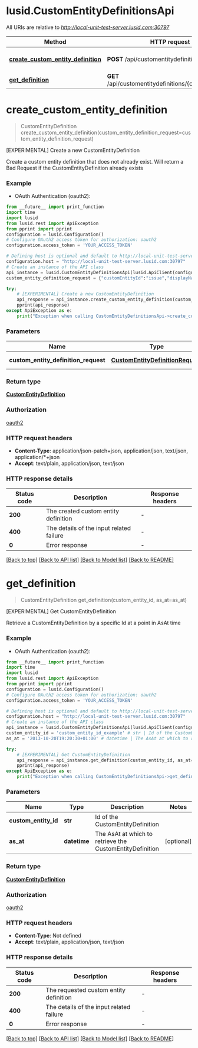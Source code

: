 # lusid.CustomEntityDefinitionsApi

All URIs are relative to *http://local-unit-test-server.lusid.com:30797*

Method | HTTP request | Description
------------- | ------------- | -------------
[**create_custom_entity_definition**](CustomEntityDefinitionsApi.md#create_custom_entity_definition) | **POST** /api/customentitydefinitions | [EXPERIMENTAL] Create a new CustomEntityDefinition
[**get_definition**](CustomEntityDefinitionsApi.md#get_definition) | **GET** /api/customentitydefinitions/{customEntityId} | [EXPERIMENTAL] Get CustomEntityDefinition


# **create_custom_entity_definition**
> CustomEntityDefinition create_custom_entity_definition(custom_entity_definition_request=custom_entity_definition_request)

[EXPERIMENTAL] Create a new CustomEntityDefinition

Create a custom entity definition that does not already exist. Will return a Bad Request if the CustomEntityDefinition already exists

### Example

* OAuth Authentication (oauth2):
```python
from __future__ import print_function
import time
import lusid
from lusid.rest import ApiException
from pprint import pprint
configuration = lusid.Configuration()
# Configure OAuth2 access token for authorization: oauth2
configuration.access_token = 'YOUR_ACCESS_TOKEN'

# Defining host is optional and default to http://local-unit-test-server.lusid.com:30797
configuration.host = "http://local-unit-test-server.lusid.com:30797"
# Create an instance of the API class
api_instance = lusid.CustomEntityDefinitionsApi(lusid.ApiClient(configuration))
custom_entity_definition_request = {"customEntityId":"issue","displayName":"Issue","description":"Represents an issue in the system","fieldSchema":[{"name":"Assigned","temporality":"Bitemporal","type":"bool","required":true},{"name":"Status","temporality":"Bitemporal","type":"string","required":true},{"name":"Effort In Days","temporality":"Monotemporal","type":"number","required":false},{"name":"DateCreated","temporality":"Monotemporal","type":"datetime","required":true}]} # CustomEntityDefinitionRequest | The CustomEntityDefinitionRequest (optional)

try:
    # [EXPERIMENTAL] Create a new CustomEntityDefinition
    api_response = api_instance.create_custom_entity_definition(custom_entity_definition_request=custom_entity_definition_request)
    pprint(api_response)
except ApiException as e:
    print("Exception when calling CustomEntityDefinitionsApi->create_custom_entity_definition: %s\n" % e)
```

### Parameters

Name | Type | Description  | Notes
------------- | ------------- | ------------- | -------------
 **custom_entity_definition_request** | [**CustomEntityDefinitionRequest**](CustomEntityDefinitionRequest.md)| The CustomEntityDefinitionRequest | [optional] 

### Return type

[**CustomEntityDefinition**](CustomEntityDefinition.md)

### Authorization

[oauth2](../README.md#oauth2)

### HTTP request headers

 - **Content-Type**: application/json-patch+json, application/json, text/json, application/*+json
 - **Accept**: text/plain, application/json, text/json

### HTTP response details
| Status code | Description | Response headers |
|-------------|-------------|------------------|
**200** | The created custom entity definition |  -  |
**400** | The details of the input related failure |  -  |
**0** | Error response |  -  |

[[Back to top]](#) [[Back to API list]](../README.md#documentation-for-api-endpoints) [[Back to Model list]](../README.md#documentation-for-models) [[Back to README]](../README.md)

# **get_definition**
> CustomEntityDefinition get_definition(custom_entity_id, as_at=as_at)

[EXPERIMENTAL] Get CustomEntityDefinition

Retrieve a CustomEntityDefinition by a specific Id at a point in AsAt time

### Example

* OAuth Authentication (oauth2):
```python
from __future__ import print_function
import time
import lusid
from lusid.rest import ApiException
from pprint import pprint
configuration = lusid.Configuration()
# Configure OAuth2 access token for authorization: oauth2
configuration.access_token = 'YOUR_ACCESS_TOKEN'

# Defining host is optional and default to http://local-unit-test-server.lusid.com:30797
configuration.host = "http://local-unit-test-server.lusid.com:30797"
# Create an instance of the API class
api_instance = lusid.CustomEntityDefinitionsApi(lusid.ApiClient(configuration))
custom_entity_id = 'custom_entity_id_example' # str | Id of the CustomEntityDefinition
as_at = '2013-10-20T19:20:30+01:00' # datetime | The AsAt at which to retrieve the CustomEntityDefinition (optional)

try:
    # [EXPERIMENTAL] Get CustomEntityDefinition
    api_response = api_instance.get_definition(custom_entity_id, as_at=as_at)
    pprint(api_response)
except ApiException as e:
    print("Exception when calling CustomEntityDefinitionsApi->get_definition: %s\n" % e)
```

### Parameters

Name | Type | Description  | Notes
------------- | ------------- | ------------- | -------------
 **custom_entity_id** | **str**| Id of the CustomEntityDefinition | 
 **as_at** | **datetime**| The AsAt at which to retrieve the CustomEntityDefinition | [optional] 

### Return type

[**CustomEntityDefinition**](CustomEntityDefinition.md)

### Authorization

[oauth2](../README.md#oauth2)

### HTTP request headers

 - **Content-Type**: Not defined
 - **Accept**: text/plain, application/json, text/json

### HTTP response details
| Status code | Description | Response headers |
|-------------|-------------|------------------|
**200** | The requested custom entity definition |  -  |
**400** | The details of the input related failure |  -  |
**0** | Error response |  -  |

[[Back to top]](#) [[Back to API list]](../README.md#documentation-for-api-endpoints) [[Back to Model list]](../README.md#documentation-for-models) [[Back to README]](../README.md)

